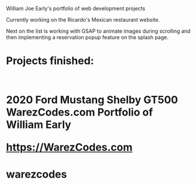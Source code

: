 William Joe Early's portfolio of web development projects

Currently working on the Ricardo's Mexican restaurant website.

Next on the list is working with GSAP to animate images during scrolling and then implementing a reservation popup feature on the splash page.

<h1>Projects finished:<h1><br>
2020 Ford Mustang Shelby GT500<br>
WarezCodes.com Portfolio of William Early

https://WarezCodes.com

# warezcodes
